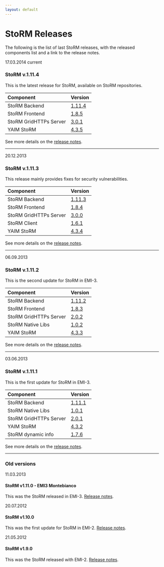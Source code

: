```yaml
---
layout: default
---
```


# StoRM Releases

The following is the list of last StoRM releases, with the released components list and a link to the release notes.

<span class="label" style="margin-top: -20px;">17.03.2014</span> <span class="label label-info" style="margin-top: -20px;">current</span>
### StoRM v.1.11.4

This is the latest release for StoRM, available on StoRM repositories.

| Component			   | Version	|
|:---------------------|:-----------|
|StoRM Backend         |[1.11.4]({{site.baseurl}}/release-notes/storm-backend-server/1.11.4/)|
|StoRM Frontend        |[1.8.5]({{site.baseurl}}/release-notes/storm-frontend-server/1.8.5/)|
|StoRM GridHTTPs Server|[3.0.1]({{site.baseurl}}/release-notes/storm-gridhttps-server/3.0.1/)|
|YAIM StoRM            |[4.3.5]({{site.baseurl}}/release-notes/yaim-storm/4.3.5/)|

See more details on the [release notes]({{site.baseurl}}/release-notes/StoRM-v1.11.4.html).

___

<span class="label" style="margin-top: -20px;">20.12.2013</span>
### StoRM v.1.11.3

This release mainly provides fixes for security vulnerabilities.

| Component			   | Version	|
|:---------------------|:-----------|
|StoRM Backend 		   |[1.11.3]({{site.baseurl}}/release-notes/storm-backend-server/1.11.3/)|
|StoRM Frontend		   |[1.8.4]({{site.baseurl}}/release-notes/storm-frontend-server/1.8.4/)|
|StoRM GridHTTPs Server|[3.0.0]({{site.baseurl}}/release-notes/storm-gridhttps-server/3.0.0/)|
|StoRM Client		   |[1.6.1]({{site.baseurl}}/release-notes/storm-srm-client/1.6.1/)|
|YAIM StoRM			   |[4.3.4]({{site.baseurl}}/release-notes/yaim-storm/4.3.4/)|

See more details on the [release notes]({{site.baseurl}}/release-notes/StoRM-v1.11.3.html).

___

<span class="label" style="margin-top: -20px;">06.09.2013</span>
### StoRM v.1.11.2

This is the second update for StoRM in EMI-3.

| Component			   | Version	|
|:---------------------|:-----------|
|StoRM Backend 		   |[1.11.2]({{site.baseurl}}/release-notes/storm-backend-server/1.11.2/)|
|StoRM Frontend		   |[1.8.3]({{site.baseurl}}/release-notes/storm-frontend-server/1.8.3/)|
|StoRM GridHTTPs Server|[2.0.2]({{site.baseurl}}/release-notes/storm-gridhttps-server/2.0.2/)|
|StoRM Native Libs	   |[1.0.2]({{site.baseurl}}/release-notes/storm-native-libs/1.0.2/)|
|YAIM StoRM			   |[4.3.3]({{site.baseurl}}/release-notes/yaim-storm/4.3.3/)|

See more details on the [release notes]({{site.baseurl}}/release-notes/StoRM-v1.11.2.html).

___

<span class="label" style="margin-top: -20px;">03.06.2013</span>
### StoRM v.1.11.1


This is the first update for StoRM in EMI-3.

| Component			    | Version	|
|:----------------------|:----------|
|StoRM Backend 		    |[1.11.1]({{site.baseurl}}/release-notes/storm-backend-server/1.11.1/)|
|StoRM Native Libs	    |[1.0.1]({{site.baseurl}}/release-notes/storm-native-libs/1.0.1/)|
|StoRM GridHTTPs Server	|[2.0.1]({{site.baseurl}}/release-notes/storm-gridhttps-server/2.0.1/)|
|YAIM StoRM			    |[4.3.2]({{site.baseurl}}/release-notes/yaim-storm/4.3.2/)|
|StoRM dynamic info     |[1.7.6]({{site.baseurl}}/release-notes/storm-dynamic-info-provider/1.7.6/)|

See more details on the [release notes]({{site.baseurl}}/release-notes/StoRM-v1.11.1.html).

___

### Old versions

<span class="label" style="margin-top: -20px;">11.03.2013</span>
#### StoRM v1.11.0 - EMI3 Montebianco 
This was the StoRM released in EMI-3. [Release notes](http://www.eu-emi.eu/releases/emi-3-montebianco/products/-/asset_publisher/5dKm/content/storm-se-2).

<span class="label" style="margin-top: -20px;">20.07.2012</span>
#### StoRM v1.10.0
This was the first update for StoRM in EMI-2. [Release notes](http://www.eu-emi.eu/emi-2-matterhorn/updates/-/asset_publisher/9AgN/content/update-1-20-07-2012#StoRM_SE_v_1_10_0_task_30816).

<span class="label" style="margin-top: -20px;">21.05.2012</span>
#### StoRM v1.9.0 
This was the StoRM released with EMI-2. [Release notes](http://www.eu-emi.eu/emi-2-matterhorn-products/-/asset_publisher/B4Rk/content/storm-se-1).


 